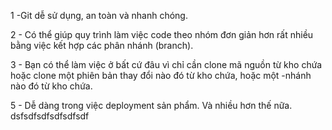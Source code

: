 1 -Git dễ sử dụng, an toàn và nhanh chóng.

2 - Có thể giúp quy trình làm việc code theo nhóm đơn giản hơn rất nhiều bằng việc kết hợp các phân nhánh (branch).

3 - Bạn có thể làm việc ở bất cứ đâu vì chỉ cần clone mã nguồn từ kho chứa hoặc clone một phiên bản thay đổi nào đó từ kho chứa, hoặc một -nhánh nào đó từ kho chứa.

5 - Dễ dàng trong việc deployment sản phẩm. Và nhiều hơn thế nữa.
dsfsdfsdfsdfsdfsdf
